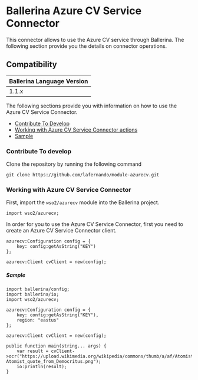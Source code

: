 # Ballerina Azure CV Service Connector

This connector allows to use the Azure CV service through Ballerina. The following section provide you the details on connector operations.

## Compatibility
| Ballerina Language Version 
| -------------------------- 
| 1.1.x                    


The following sections provide you with information on how to use the Azure CV Service Connector.

- [Contribute To Develop](#contribute-to-develop)
- [Working with Azure CV Service Connector actions](#working-with-azure-cv-service-connector)
- [Sample](#sample)

### Contribute To develop

Clone the repository by running the following command 
```shell
git clone https://github.com/lafernando/module-azurecv.git
```

### Working with Azure CV Service Connector

First, import the `wso2/azurecv` module into the Ballerina project.

```ballerina
import wso2/azurecv;
```

In order for you to use the Azure CV Service Connector, first you need to create an Azure CV Service Connector client.

```ballerina
azurecv:Configuration config = {
    key: config:getAsString("KEY")
};

azurecv:Client cvClient = new(config);
```

##### Sample

```ballerina
import ballerina/config;
import ballerina/io;
import wso2/azurecv;

azurecv:Configuration config = {
    key: config:getAsString("KEY"),
    region: "eastus"
};

azurecv:Client cvClient = new(config);

public function main(string... args) {
    var result = cvClient->ocr("https://upload.wikimedia.org/wikipedia/commons/thumb/a/af/Atomist_quote_from_Democritus.png/338px-Atomist_quote_from_Democritus.png");
    io:println(result);
}
```
